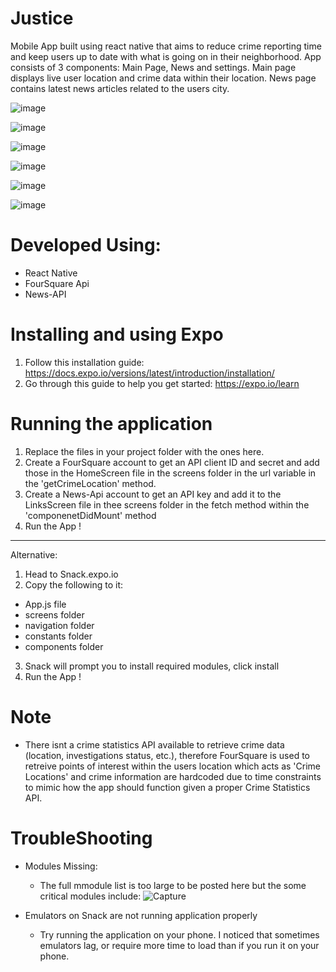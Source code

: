 # Justice
Mobile App built using react native that aims to reduce crime reporting time and keep users up to date with what is going on in their neighborhood. App consists of 3 components: Main Page,  News and settings. Main page displays live user location and crime data within their location. News page contains latest news articles related to the users city.

   ![image](https://user-images.githubusercontent.com/42480955/57582040-da5bfa00-7474-11e9-9db5-8d52e7262bf6.png)

   ![image](https://user-images.githubusercontent.com/42480955/57582071-3161cf00-7475-11e9-9c2f-531cf2504d4f.png)
   
   ![image](https://user-images.githubusercontent.com/42480955/57582111-9b7a7400-7475-11e9-9a78-9dca698fdcf1.png)

   ![image](https://user-images.githubusercontent.com/42480955/57582074-4179ae80-7475-11e9-8e99-d4fc1f30400e.png)

   ![image](https://user-images.githubusercontent.com/42480955/57582077-4c344380-7475-11e9-9512-2fbb97a76167.png)

   ![image](https://user-images.githubusercontent.com/42480955/57582085-5a825f80-7475-11e9-8698-982ab5406065.png)

# Developed Using:
   - React Native
   - FourSquare Api
   - News-API

# Installing and using Expo
1. Follow this installation guide: https://docs.expo.io/versions/latest/introduction/installation/
2. Go through this guide to help you get started: https://expo.io/learn

# Running the application
1. Replace the files in your project folder with the ones here. 
2. Create a FourSquare account to get an API client ID and secret and add those in the HomeScreen file in the screens folder in the url variable in the 'getCrimeLocation' method.
3. Create a News-Api account to get an API key and add it to the LinksScreen file in thee screens folder in the fetch method within the 'componenetDidMount' method
4. Run the App !
------------------------------------------
Alternative:
1. Head to Snack.expo.io
2. Copy the following to it:
  - App.js file
  - screens folder
  - navigation folder
  - constants folder
  - components folder
3. Snack will prompt you to install required modules, click install
4. Run the App !

# Note
- There isnt a crime statistics API available to retrieve crime data (location, investigations status, etc.), therefore FourSquare is used to retreive points of interest within the users location which acts as 'Crime Locations' and crime information are hardcoded due to time constraints to mimic how the app should function given a proper Crime Statistics API.
  


# TroubleShooting
- Modules Missing:
  - The full mmodule list is too large to be posted here but the some critical modules include: 
  ![Capture](https://user-images.githubusercontent.com/42480955/57581969-12af0880-7474-11e9-9c12-7695b8a7f503.PNG)

- Emulators on Snack are not running application properly
  - Try running the application on your phone. I noticed that sometimes emulators lag, or require more time to load than if you run it on your phone.

  

